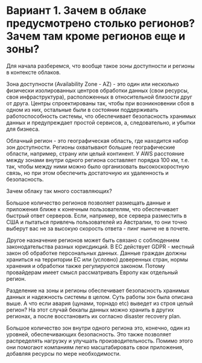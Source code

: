 # Вариант 1. Зачем в облаке предусмотрено столько регионов? Зачем там кроме регионов еще и зоны?


Для начала разберемся, что вообще такое зоны доступности и регионы в контексте облаков.


Зона доступности (Availability Zone - AZ) - это один или несколько физически изолированных центров обработки данных (свои ресурсы, своя инфраструктура), расположенных в относительной близости друг от друга. Центры спроектированы так, чтобы при возникновении сбоя в одном из них, остальные были в состоянии поддерживать работоспособность системы, что обеспечивает безопасность хранимых данных и предупреждает простой сервисов, а, следовательно, и убытки для бизнеса. 


Облачный регион - это географическая область, где находится набор зон доступности. Регионы охватывают большие географические области, например, страну или целый континент. У AWS расстояние между зонами внутри одного региона составляет порядка 100 км, т.е. так, чтобы между ними можно было организовать высокоскоростную связь, но при этом обеспечить достаточную их удаленность и безопасность.

Зачем облаку так много составляющих? 

Большое количество регионов позволяет размещать данные и приложения ближе к конечным пользователям, что обеспечивает быстрый ответ серверов. Если, например, все сервера разместить в США и пытаться привлечь пользователей из Австралии, то они точно выберут вас не за высокую скорость ответа  - пинг нынче не в почете.

Другое назначение регионов может быть связано с соблюдением законодательства разных юрисдикций. В ЕС действует GDPR - местный закон об обработке персональных данных. Данные граждан должны храниться на территории ЕС или (условно) доверенных стран, нормы хранения и обработки также регулируются законом. Потому провайдерам имеет смысл рассматривать Европу как отдельный регион.

Разделение на зоны и регионы обеспечивает безопасность хранимых данных и надежность системы в целом. Суть работы зон была описана выше. А что если авария (цунами, торнадо etc) выведет из строя целый регион? На этот случай бекапы данных можно хранить в других регионах, а после восстановить их согласно disaster recovery plan.

Большое количество зон внутри одного региона это, конечно, один из уровней, обеспечивающих безопасность. Это также позволяет распределять нагрузку и улучшать производительность. Помимо этого они помогают компаниям легко масштабировать свои приложения, добавляя ресурсы по мере необходимости.
